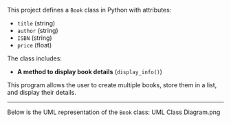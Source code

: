 This project defines a `Book` class in Python with attributes:
- `title` (string)
- `author` (string)
- `ISBN` (string)
- `price` (float)

The class includes:
- **A method to display book details** (`display_info()`)

This program allows the user to create multiple books, store them in a list, and display their details.

---
Below is the UML representation of the `Book` class:
UML Class Diagram.png
